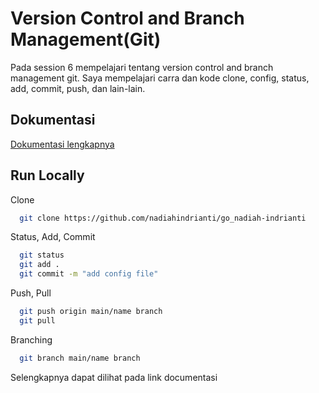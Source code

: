 
# Version Control and Branch Management(Git)

Pada session 6 mempelajari tentang version control and branch management git. Saya mempelajari carra dan kode clone, config, status, add, commit, push, dan lain-lain.  


## Dokumentasi

[Dokumentasi lengkapnya ](https://github.com/nadiahindrianti/go_nadiah-indrianti/tree/main/6_Version%20Control%20and%20Branch%20Management(%20Git)/Screenshoot)


## Run Locally

Clone

```bash
  git clone https://github.com/nadiahindrianti/go_nadiah-indrianti
```

Status, Add, Commit

```bash
  git status
  git add . 
  git commit -m "add config file"
```

Push, Pull 

```bash
  git push origin main/name branch
  git pull
```

Branching

```bash
  git branch main/name branch
```

Selengkapnya dapat dilihat pada link documentasi


